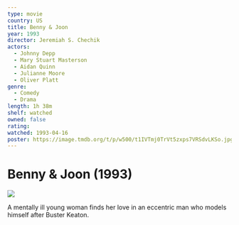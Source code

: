 ```yaml
---
type: movie
country: US
title: Benny & Joon
year: 1993
director: Jeremiah S. Chechik
actors:
  - Johnny Depp
  - Mary Stuart Masterson
  - Aidan Quinn
  - Julianne Moore
  - Oliver Platt
genre:
  - Comedy
  - Drama
length: 1h 38m
shelf: watched
owned: false
rating:
watched: 1993-04-16
poster: https://image.tmdb.org/t/p/w500/t1IVTmj0TrVt5zxps7VRSdvLKSo.jpg
---
```


# Benny & Joon (1993)

![](https://image.tmdb.org/t/p/w500/t1IVTmj0TrVt5zxps7VRSdvLKSo.jpg)

A mentally ill young woman finds her love in an eccentric man who models himself after Buster Keaton.